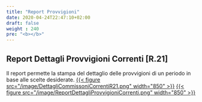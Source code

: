 ```yaml
---
title: "Report Provvigioni"
date: 2020-04-24T22:47:10+02:00
draft: false
weight : 240
pre: "<b></b>"
---
```


## Report Dettagli Provvigioni Correnti [R.21]
Il report permette la stampa del dettaglio delle provvigioni di un periodo in base alle scelte desiderate.
[{{< figure src="/image/DettagliCommissoniCorrentiR21.png"  width="850"  >}}](/image/DettagliCommissoniCorrentiR21.png)
[{{< figure src="/image/ReportDettagliProvvigioniCorrenti.png"  width="850"  >}}](/image/ReportDettagliProvvigioniCorrenti.png)
